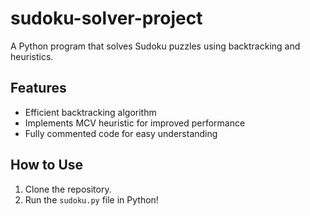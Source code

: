 # sudoku-solver-project
A Python program that solves Sudoku puzzles using backtracking and heuristics.


## Features
- Efficient backtracking algorithm
- Implements MCV heuristic for improved performance
- Fully commented code for easy understanding

## How to Use
1. Clone the repository.
2. Run the `sudoku.py` file in Python!
